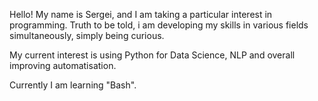 Hello! My name is Sergei, and I am taking a particular interest in programming. Truth to be told, i am developing my skills in various fields simultaneously, simply being curious.

My current interest is using Python for Data Science, NLP and overall improving automatisation.

Currently I am learning "Bash".
<!---
Saotos/Saotos is a ✨ special ✨ repository because its `README.md` (this file) appears on your GitHub profile.
You can click the Preview link to take a look at your changes.
--->
